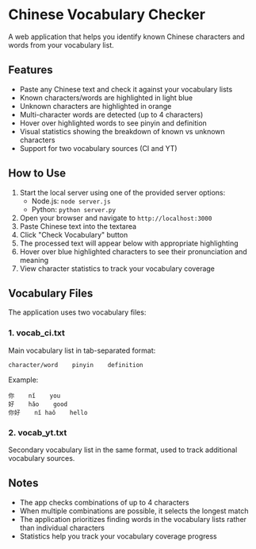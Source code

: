 # Chinese Vocabulary Checker

A web application that helps you identify known Chinese characters and words from your vocabulary list.

## Features

- Paste any Chinese text and check it against your vocabulary lists
- Known characters/words are highlighted in light blue
- Unknown characters are highlighted in orange
- Multi-character words are detected (up to 4 characters)
- Hover over highlighted words to see pinyin and definition
- Visual statistics showing the breakdown of known vs unknown characters
- Support for two vocabulary sources (CI and YT)

## How to Use

1. Start the local server using one of the provided server options:
   - Node.js: `node server.js`
   - Python: `python server.py`
2. Open your browser and navigate to `http://localhost:3000`
3. Paste Chinese text into the textarea
4. Click "Check Vocabulary" button
5. The processed text will appear below with appropriate highlighting
6. Hover over blue highlighted characters to see their pronunciation and meaning
7. View character statistics to track your vocabulary coverage

## Vocabulary Files

The application uses two vocabulary files:

### 1. vocab_ci.txt
Main vocabulary list in tab-separated format:
```
character/word    pinyin    definition
```

Example:
```
你    nǐ    you
好    hǎo    good
你好    nǐ haǒ    hello
```

### 2. vocab_yt.txt
Secondary vocabulary list in the same format, used to track additional vocabulary sources.

## Notes

- The app checks combinations of up to 4 characters
- When multiple combinations are possible, it selects the longest match
- The application prioritizes finding words in the vocabulary lists rather than individual characters
- Statistics help you track your vocabulary coverage progress 